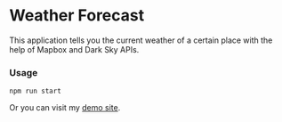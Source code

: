 # Weather Forecast
This application tells you the current weather of a certain place with the help of Mapbox and Dark Sky APIs.
### Usage
```
npm run start
```
Or you can visit my [demo site](https://ming-weather.glitch.me).